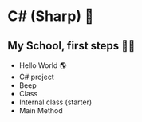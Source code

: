 # C# (Sharp) 🎒

## My School, first steps 🏫📝
- Hello World 🌎
- C# project
- Beep
- Class
- Internal class (starter)
- Main Method
